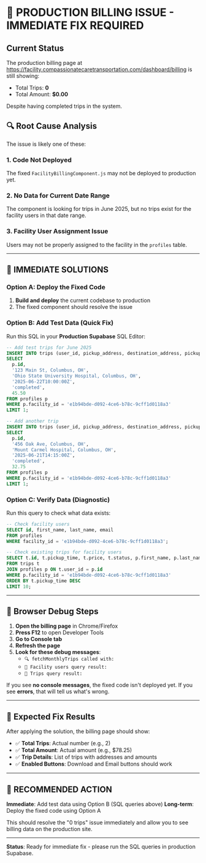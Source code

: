 # 🚨 PRODUCTION BILLING ISSUE - IMMEDIATE FIX REQUIRED

## Current Status
The production billing page at https://facility.compassionatecaretransportation.com/dashboard/billing is still showing:
- Total Trips: **0**
- Total Amount: **$0.00**

Despite having completed trips in the system.

## 🔍 Root Cause Analysis

The issue is likely one of these:

### 1. **Code Not Deployed**
The fixed `FacilityBillingComponent.js` may not be deployed to production yet.

### 2. **No Data for Current Date Range** 
The component is looking for trips in June 2025, but no trips exist for the facility users in that date range.

### 3. **Facility User Assignment Issue**
Users may not be properly assigned to the facility in the `profiles` table.

---

## 🚀 IMMEDIATE SOLUTIONS

### Option A: Deploy the Fixed Code

1. **Build and deploy** the current codebase to production
2. The fixed component should resolve the issue

### Option B: Add Test Data (Quick Fix)

Run this SQL in your **Production Supabase** SQL Editor:

```sql
-- Add test trips for June 2025
INSERT INTO trips (user_id, pickup_address, destination_address, pickup_time, status, price)
SELECT 
  p.id,
  '123 Main St, Columbus, OH',
  'Ohio State University Hospital, Columbus, OH',
  '2025-06-22T10:00:00Z',
  'completed',
  45.50
FROM profiles p 
WHERE p.facility_id = 'e1b94bde-d092-4ce6-b78c-9cff1d0118a3' 
LIMIT 1;

-- Add another trip
INSERT INTO trips (user_id, pickup_address, destination_address, pickup_time, status, price)
SELECT 
  p.id,
  '456 Oak Ave, Columbus, OH',
  'Mount Carmel Hospital, Columbus, OH',
  '2025-06-21T14:15:00Z',
  'completed',
  32.75
FROM profiles p 
WHERE p.facility_id = 'e1b94bde-d092-4ce6-b78c-9cff1d0118a3' 
LIMIT 1;
```

### Option C: Verify Data (Diagnostic)

Run this query to check what data exists:

```sql
-- Check facility users
SELECT id, first_name, last_name, email 
FROM profiles 
WHERE facility_id = 'e1b94bde-d092-4ce6-b78c-9cff1d0118a3';

-- Check existing trips for facility users
SELECT t.id, t.pickup_time, t.price, t.status, p.first_name, p.last_name
FROM trips t 
JOIN profiles p ON t.user_id = p.id 
WHERE p.facility_id = 'e1b94bde-d092-4ce6-b78c-9cff1d0118a3'
ORDER BY t.pickup_time DESC
LIMIT 10;
```

---

## 🔧 Browser Debug Steps

1. **Open the billing page** in Chrome/Firefox
2. **Press F12** to open Developer Tools
3. **Go to Console tab**
4. **Refresh the page**
5. **Look for these debug messages**:
   - `🔍 fetchMonthlyTrips called with:`
   - `👥 Facility users query result:`
   - `🚗 Trips query result:`

If you see **no console messages**, the fixed code isn't deployed yet.
If you see **errors**, that will tell us what's wrong.

---

## 🎯 Expected Fix Results

After applying the solution, the billing page should show:
- ✅ **Total Trips**: Actual number (e.g., 2)
- ✅ **Total Amount**: Actual amount (e.g., $78.25)
- ✅ **Trip Details**: List of trips with addresses and amounts
- ✅ **Enabled Buttons**: Download and Email buttons should work

---

## 🚀 RECOMMENDED ACTION

**Immediate**: Add test data using Option B (SQL queries above)
**Long-term**: Deploy the fixed code using Option A

This should resolve the "0 trips" issue immediately and allow you to see billing data on the production site.

---

**Status**: Ready for immediate fix - please run the SQL queries in production Supabase.
